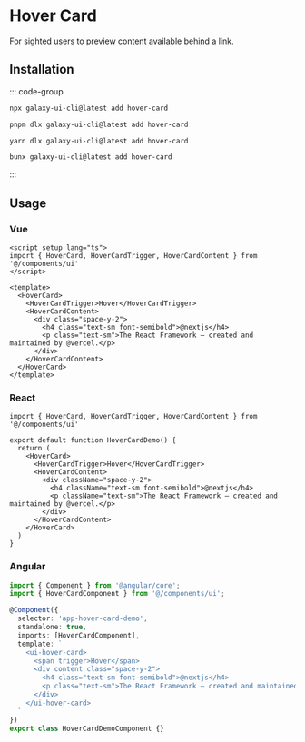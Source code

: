 # Hover Card

For sighted users to preview content available behind a link.

<ComponentPreview name="HoverCardDemo">
  <template #preview>
    <DemoContainer>
      <HoverCardDemo />
    </DemoContainer>
  </template>
  <template #code>

::: code-group

```vue [Vue]
<script setup lang="ts">
import { HoverCard, HoverCardTrigger, HoverCardContent } from '@/components/ui/hover-card'
</script>

<template>
  <HoverCard>
    <HoverCardTrigger>Hover</HoverCardTrigger>
    <HoverCardContent>
      <div class="space-y-2">
        <h4 class="text-sm font-semibold">@nextjs</h4>
        <p class="text-sm">The React Framework – created and maintained by @vercel.</p>
      </div>
    </HoverCardContent>
  </HoverCard>
</template>
```

```tsx [React]
import { HoverCard, HoverCardTrigger, HoverCardContent } from "@/components/ui/hover-card"

export default function App() {
  return (
    <HoverCard>
      <HoverCardTrigger>Hover</HoverCardTrigger>
      <HoverCardContent>
        <div className="space-y-2">
          <h4 className="text-sm font-semibold">@nextjs</h4>
          <p className="text-sm">The React Framework – created and maintained by @vercel.</p>
        </div>
      </HoverCardContent>
    </HoverCard>
  )
}
```

```typescript [Angular]
import { Component } from '@angular/core';
import { HoverCardComponent } from '@/components/ui/hover-card';

@Component({
  selector: 'app-root',
  standalone: true,
  imports: [HoverCardComponent],
  template: `
    <ui-hover-card>
      <span trigger>Hover</span>
      <div content class="space-y-2">
        <h4 class="text-sm font-semibold">@nextjs</h4>
        <p class="text-sm">The React Framework – created and maintained by @vercel.</p>
      </div>
    </ui-hover-card>
  `
})
export class AppComponent {}
```

:::

  </template>
</ComponentPreview>

## Installation

::: code-group

```bash [npm]
npx galaxy-ui-cli@latest add hover-card
```

```bash [pnpm]
pnpm dlx galaxy-ui-cli@latest add hover-card
```

```bash [yarn]
yarn dlx galaxy-ui-cli@latest add hover-card
```

```bash [bun]
bunx galaxy-ui-cli@latest add hover-card
```

:::

## Usage

### Vue

```vue
<script setup lang="ts">
import { HoverCard, HoverCardTrigger, HoverCardContent } from '@/components/ui'
</script>

<template>
  <HoverCard>
    <HoverCardTrigger>Hover</HoverCardTrigger>
    <HoverCardContent>
      <div class="space-y-2">
        <h4 class="text-sm font-semibold">@nextjs</h4>
        <p class="text-sm">The React Framework – created and maintained by @vercel.</p>
      </div>
    </HoverCardContent>
  </HoverCard>
</template>
```

### React

```tsx
import { HoverCard, HoverCardTrigger, HoverCardContent } from '@/components/ui'

export default function HoverCardDemo() {
  return (
    <HoverCard>
      <HoverCardTrigger>Hover</HoverCardTrigger>
      <HoverCardContent>
        <div className="space-y-2">
          <h4 className="text-sm font-semibold">@nextjs</h4>
          <p className="text-sm">The React Framework – created and maintained by @vercel.</p>
        </div>
      </HoverCardContent>
    </HoverCard>
  )
}
```

### Angular

```typescript
import { Component } from '@angular/core';
import { HoverCardComponent } from '@/components/ui';

@Component({
  selector: 'app-hover-card-demo',
  standalone: true,
  imports: [HoverCardComponent],
  template: `
    <ui-hover-card>
      <span trigger>Hover</span>
      <div content class="space-y-2">
        <h4 class="text-sm font-semibold">@nextjs</h4>
        <p class="text-sm">The React Framework – created and maintained by @vercel.</p>
      </div>
    </ui-hover-card>
  `
})
export class HoverCardDemoComponent {}
```
